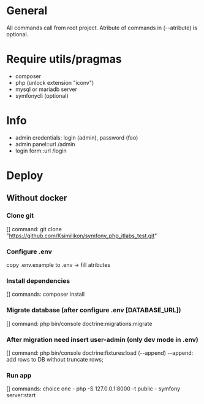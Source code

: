 # General
All commands call from root project.
Atribute of commands in (--atribute) is optional.

# Require utils/pragmas
- composer 
- php (unlock extension "iconv")
- mysql or mariadb server
- symfonycli (optional)

# Info 
- admin credentials: login (admin), password (foo)
- admin panel::url /admin
- login form::url /login

# Deploy

## Without docker
### Clone git 
[] command: git clone "https://github.com/Ksimilikon/symfony_php_itlabs_test.git"

### Configure .env 
copy .env.example to .env -> fill atributes

### Install dependencies
[] commands: composer install

### Migrate database (after configure .env [DATABASE_URL])
[] command: php bin/console doctrine:migrations:migrate

### After migration need insert user-admin (only dev mode in .env)
[] command: php bin/console doctrine:fixtures:load (--append)
    --append: add rows to DB without truncate rows;

### Run app 
[] commands: choice one
    - php -S 127.0.0.1:8000 -t public 
    - symfony server:start
